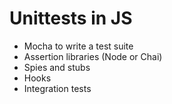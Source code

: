 # Unittests in JS

- Mocha to write a test suite
- Assertion libraries (Node or Chai)
- Spies and stubs
- Hooks
- Integration tests
